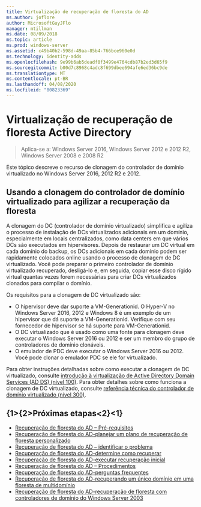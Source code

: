 ```yaml
---
title: Virtualização de recuperação de floresta do AD
ms.author: joflore
author: MicrosoftGuyJFlo
manager: mtillman
ms.date: 08/09/2018
ms.topic: article
ms.prod: windows-server
ms.assetid: c49b40b2-598d-49aa-85b4-766bce960e0d
ms.technology: identity-adds
ms.openlocfilehash: 9e99b6ab5deadf0f3499e4764cdb87b2ed3d65f9
ms.sourcegitcommit: b00d7c8968c4adc8f699dbee694afe6ed36bc9de
ms.translationtype: MT
ms.contentlocale: pt-BR
ms.lasthandoff: 04/08/2020
ms.locfileid: "80823369"
---
```

# <a name="active-directory-forest-recovery-virtualization"></a>Virtualização de recuperação de floresta Active Directory

>Aplica-se a: Windows Server 2016, Windows Server 2012 e 2012 R2, Windows Server 2008 e 2008 R2

Este tópico descreve o recurso de clonagem do controlador de domínio virtualizado no Windows Server 2016, 2012 R2 e 2012.  

## <a name="using-virtualized-domain-controller-cloning-to-expedite-forest-recovery"></a>Usando a clonagem do controlador de domínio virtualizado para agilizar a recuperação da floresta

A clonagem do DC (controlador de domínio virtualizado) simplifica e agiliza o processo de instalação de DCs virtualizados adicionais em um domínio, especialmente em locais centralizados, como data centers em que vários DCs são executados em hipervisores. Depois de restaurar um DC virtual em cada domínio do backup, os DCs adicionais em cada domínio podem ser rapidamente colocados online usando o processo de clonagem de DC virtualizado. Você pode preparar o primeiro controlador de domínio virtualizado recuperado, desligá-lo e, em seguida, copiar esse disco rígido virtual quantas vezes forem necessárias para criar DCs virtualizados clonados para compilar o domínio.  
  
Os requisitos para a clonagem de DC virtualizado são:  
  
- O hipervisor deve dar suporte a VM-Generationid. O Hyper-V no Windows Server 2016, 2012 e Windows 8 é um exemplo de um hipervisor que dá suporte a VM-Generationid. Verifique com seu fornecedor de hipervisor se há suporte para VM-Generationid.  
- O DC virtualizado que é usado como uma fonte para clonagem deve executar o Windows Server 2016 ou 2012 e ser um membro do grupo de controladores de domínio clonáveis. 
- O emulador de PDC deve executar o Windows Server 2016 ou 2012. Você pode clonar o emulador PDC se ele for virtualizado.  
  
Para obter instruções detalhadas sobre como executar a clonagem de DC virtualizado, consulte [introdução à virtualização de Active Directory Domain Services (AD DS) (nível 100)](../Introduction-to-Active-Directory-Domain-Services-AD-DS-Virtualization-Level-100.md). Para obter detalhes sobre como funciona a clonagem de DC virtualizado, consulte [referência técnica do controlador de domínio virtualizado (nível 300)](../deploy/virtual-dc/virtualized-domain-controller-technical-reference--level-300-.md). 

## <a name="next-steps"></a>{1&gt;{2&gt;Próximas etapas&lt;2}&lt;1}

- [Recuperação de floresta do AD – Pré-requisitos](AD-Forest-Recovery-Prerequisties.md)  
- [Recuperação de floresta do AD-planejar um plano de recuperação de floresta personalizado](AD-Forest-Recovery-Devising-a-Plan.md)  
- [Recuperação de floresta do AD – identificar o problema](AD-Forest-Recovery-Identify-the-Problem.md)
- [Recuperação de floresta do AD-determine como recuperar](AD-Forest-Recovery-Determine-how-to-Recover.md)
- [Recuperação de floresta do AD-executar recuperação inicial](AD-Forest-Recovery-Perform-initial-recovery.md)  
- [Recuperação de floresta do AD – Procedimentos](AD-Forest-Recovery-Procedures.md)  
- [Recuperação de floresta do AD-perguntas frequentes](AD-Forest-Recovery-FAQ.md)  
- [Recuperação de floresta do AD-recuperando um único domínio em uma floresta de multidomínio](AD-Forest-Recovery-Single-Domain-in-Multidomain-Recovery.md)  
- [Recuperação de floresta do AD-recuperação de floresta com controladores de domínio do Windows Server 2003](AD-Forest-Recovery-Windows-Server-2003.md) 
